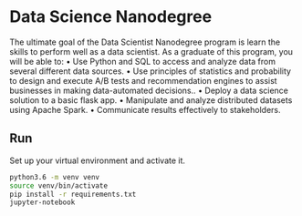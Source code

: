 # Data Science Nanodegree

The ultimate goal of the Data Scientist Nanodegree program is learn the skills to perform well as a data scientist. As a graduate of this program, you will be able to:
 • Use Python and SQL to access and analyze data from several different data sources.
 • Use principles of statistics and probability to design and execute A/B tests and recommendation engines to assist businesses in making data-automated decisions..
 • Deploy a data science solution to a basic flask app.
 • Manipulate and analyze distributed datasets using Apache Spark. • Communicate results effectively to stakeholders.

## Run

Set up your virtual environment and activate it.

 ```bash
python3.6 -m venv venv
source venv/bin/activate
pip install -r requirements.txt
jupyter-notebook
```

